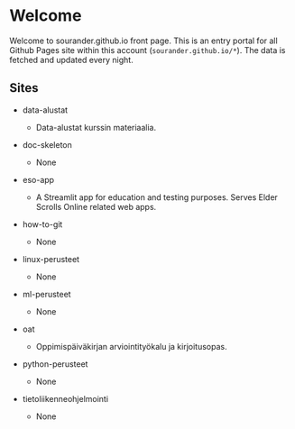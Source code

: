 # Welcome

Welcome to sourander.github.io front page. This is an entry portal for all Github Pages site within this account (`sourander.github.io/*`). The data is fetched and updated every night.

## Sites


* data-alustat 
    * Data-alustat kurssin materiaalia.

* doc-skeleton 
    * None

* eso-app 
    * A Streamlit app for education and testing purposes. Serves Elder Scrolls Online related web apps.

* how-to-git 
    * None

* linux-perusteet 
    * None

* ml-perusteet 
    * None

* oat 
    * Oppimispäiväkirjan arviointityökalu ja kirjoitusopas.

* python-perusteet 
    * None

* tietoliikenneohjelmointi 
    * None
